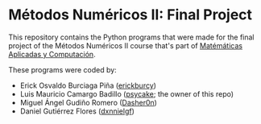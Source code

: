 # Métodos Numéricos II: Final Project

This repository contains the Python programs that were made for the final project of the Métodos Numéricos II course that's part of [Matémáticas Aplicadas y Computación](https://www.acatlan.unam.mx/index.php?id=31).

These programs were coded by:

- Erick Osvaldo Burciaga Piña ([erickburcy](https://github.com/erickburcy))
- Luis Mauricio Camargo Badillo ([psycake](https://github.com/psycake); the owner of this repo)
- Miguel Ángel Gudiño Romero ([Dasher0n](https://github.com/Dasher0n))
- Daniel Gutiérrez Flores ([dxnnielgf](https://github.com/dxnnielgf))

